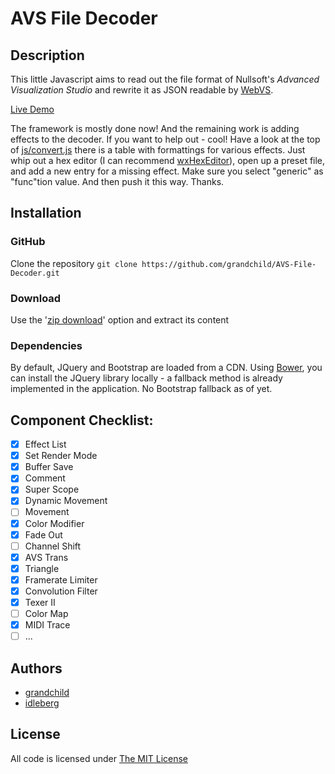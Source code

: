 # AVS File Decoder

## Description

This little Javascript aims to read out the file format of Nullsoft's _Advanced Visualization Studio_ and rewrite it as JSON readable by [WebVS](https://github.com/azeem/webvs).

[Live Demo](http://decoder.visbot.net/)

The framework is mostly done now! And the remaining work is adding effects to the decoder.
If you want to help out - cool! Have a look at the top of [js/convert.js](https://github.com/grandchild/AVS-File-Decoder/blob/master/js/convert.js) there is a table with formattings for various effects. Just whip out a hex editor (I can recommend [wxHexEditor](http://www.wxhexeditor.org/)), open up a preset file, and add a new entry for a missing effect. Make sure you select "generic" as "func"tion value. And then push it this way. Thanks.

## Installation

### GitHub

Clone the repository `git clone https://github.com/grandchild/AVS-File-Decoder.git`

### Download

Use the '[zip download](https://github.com/grandchild/AVS-File-Decoder/archive/master.zip)' option and extract its content

### Dependencies

By default, JQuery and Bootstrap are loaded from a CDN. Using [Bower](http://bower.io/), you can install the JQuery library locally - a fallback method is already implemented in the application. No Bootstrap fallback as of yet.

## Component Checklist:

 - [x] Effect List
 - [x] Set Render Mode
 - [x] Buffer Save
 - [x] Comment
 - [x] Super Scope
 - [x] Dynamic Movement
 - [ ] Movement
 - [x] Color Modifier
 - [x] Fade Out
 - [ ] Channel Shift
 - [x] AVS Trans
 - [x] Triangle
 - [x] Framerate Limiter
 - [x] Convolution Filter
 - [x] Texer II
 - [ ] Color Map
 - [x] MIDI Trace
 - [ ] ...

## Authors

* [grandchild](https://github.com/grandchild)
* [idleberg](https://github.com/idleberg)

## License

All code is licensed under [The MIT License](http://opensource.org/licenses/MIT)